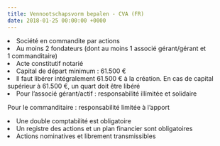 ```yaml
---
title: Vennootschapsvorm bepalen - CVA (FR)
date: 2018-01-25 00:00:00 +0000
---
```

<li>Société en commandite par actions</li>

<li>Au moins 2 fondateurs (dont au moins 1 associé gérant/gérant et 1 commanditaire)</li>

<li>Acte constitutif notarié</li>

<li>Capital de départ minimum : 61.500 €</li>

<li>Il faut libérer intégralement 61.500 € à la création. En cas de capital supérieur à 61.500 €, un quart doit être libéré</li>

<li>Pour l’associé gérant/actif : responsabilité illimitée et solidaire

Pour le commanditaire : responsabilité limitée à l’apport</li>

<li>Une double comptabilité est obligatoire</li>

<li>Un registre des actions et un plan financier sont obligatoires</li>

<li>Actions nominatives et librement transmissibles</li>